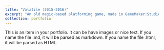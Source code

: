 ```yaml
---
title: "Volatile (2015-2016)"
excerpt: "An old magic-based platforming game, made in GameMaker:Studio! Created with one of my friends who was the main artist for the game. <br/><img src='/images/Volatile/volatile_img_000.png'>"
collection: portfolio
---
```


This is an item in your portfolio. It can be have images or nice text. If you name the file .md, it will be parsed as markdown. If you name the file .html, it will be parsed as HTML. 
